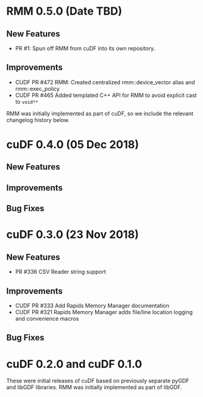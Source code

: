 # RMM 0.5.0 (Date TBD)

## New Features

- PR #1: Spun off RMM from cuDF into its own repository.

## Improvements

- CUDF PR #472 RMM: Created centralized rmm::device_vector alias and rmm::exec_policy
- CUDF PR #465 Added templated C++ API for RMM to avoid explicit cast to `void**`

RMM was initially implemented as part of cuDF, so we include the relevant changelog history below.

# cuDF 0.4.0 (05 Dec 2018)

## New Features

## Improvements
 
## Bug Fixes
 

# cuDF 0.3.0 (23 Nov 2018)

## New Features

 - PR #336 CSV Reader string support

## Improvements
 
 - CUDF PR #333 Add Rapids Memory Manager documentation
 - CUDF PR #321 Rapids Memory Manager adds file/line location logging and convenience macros

## Bug Fixes


# cuDF 0.2.0 and cuDF 0.1.0

These were initial releases of cuDF based on previously separate pyGDF and libGDF libraries. RMM was initially implemented as part of libGDF.

